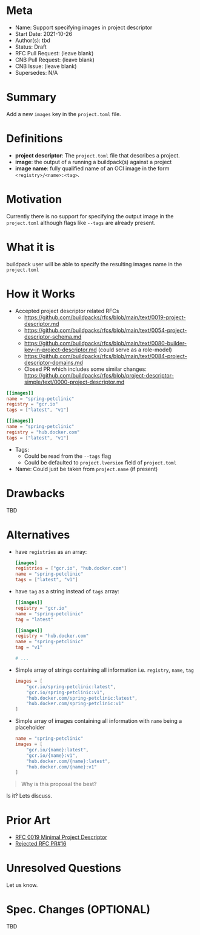 # Meta
[meta]: #meta
- Name: Support specifying images in project descriptor
- Start Date: 2021-10-26
- Author(s): tbd
- Status: Draft <!-- Acceptable values: Draft, Approved, On Hold, Superseded -->
- RFC Pull Request: (leave blank)
- CNB Pull Request: (leave blank)
- CNB Issue: (leave blank)
- Supersedes: N/A

# Summary
[summary]: #summary

Add a new `images` key in the `project.toml` file.

# Definitions
[definitions]: #definitions

* **project descriptor**: The `project.toml` file that describes a project.
* **image**: the output of a running a buildpack(s) against a project
* **image name**: fully qualified name of an OCI image in the form `<registry>/<name>:<tag>`.


# Motivation
[motivation]: #motivation

Currently there is no support for specifying the output image in the `project.toml` although flags like `--tags` are already present.

# What it is
[what-it-is]: #what-it-is

buildpack user will be able to specify the resulting images name in the `project.toml`


# How it Works
[how-it-works]: #how-it-works

- Accepted project descriptor related RFCs
  - https://github.com/buildpacks/rfcs/blob/main/text/0019-project-descriptor.md
  - https://github.com/buildpacks/rfcs/blob/main/text/0054-project-descriptor-schema.md
  - https://github.com/buildpacks/rfcs/blob/main/text/0080-builder-key-in-project-descriptor.md (could serve as a role-model)
  - https://github.com/buildpacks/rfcs/blob/main/text/0084-project-descriptor-domains.md
  - Closed PR which includes some similar changes: https://github.com/buildpacks/rfcs/blob/project-descriptor-simple/text/0000-project-descriptor.md

```toml
[[images]]
name = "spring-petclinic"
registry = "gcr.io"
tags = ["latest", "v1"]

[[images]]
name = "spring-petclinic"
registry = "hub.docker.com"
tags = ["latest", "v1"]
```

- Tags:
  - Could be read from the `--tags` flag
  - Could be defaulted to `project.lversion` field of `project.toml`
- Name: Could just be taken from `project.name` (if present)

# Drawbacks
[drawbacks]: #drawbacks

TBD

# Alternatives
[alternatives]: #alternatives


- have `registries` as an array:

  ```toml
  [images]
  registries = ["gcr.io", "hub.docker.com"]
  name = "spring-petclinic"
  tags = ["latest", "v1"]
  ```

- have `tag` as a string instead of `tags` array:

  ```toml
  [[images]]
  registry = "gcr.io"
  name = "spring-petclinic"
  tag = "latest"

  [[images]]
  registry = "hub.docker.com"
  name = "spring-petclinic"
  tag = "v1"

  # ...
  ```

- Simple array of strings containing all information i.e. `registry`, `name`, `tag`

  ```toml
  images = [
      "gcr.io/spring-petclinic:latest",
      "gcr.io/spring-petclinic:v1",
      "hub.docker.com/spring-petclinic:latest",
      "hub.docker.com/spring-petclinic:v1"
  ]
  ```

- Simple array of images containing all information with `name` being a placeholder

  ```toml
  name = "spring-petclinic"
  images = [
      "gcr.io/{name}:latest",
      "gcr.io/{name}:v1",
      "hub.docker.com/{name}:latest",
      "hub.docker.com/{name}:v1"
  ]
  ```

> Why is this proposal the best?

Is it? Lets discuss.

# Prior Art
[prior-art]: #prior-art

- [RFC 0019 Minimal Project Descriptor](./0019-project-descriptor.md)
- [Rejected RFC PR#16](https://github.com/buildpacks/rfcs/pull/16)

# Unresolved Questions
[unresolved-questions]: #unresolved-questions

Let us know.

# Spec. Changes (OPTIONAL)
[spec-changes]: #spec-changes

TBD

